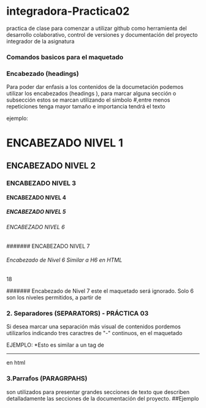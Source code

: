# integradora-Practica02
practica de clase para comenzar a utilizar github como herramienta del desarrollo colaborativo, control de versiones y documentación del proyecto integrador de la asignatura 
### Comandos basicos para el maquetado

### Encabezado (headings)
Para poder dar enfasis a los contenidos de la documetación podemos utilizar los encabezados (headings ), para marcar alguna sección o subsección estos se marcan utilizando el simbolo #,entre menos repeticiones tenga mayor tamaño e importancia tendrá el texto 

ejemplo:
# ENCABEZADO NIVEL 1
## ENCABEZADO NIVEL 2
### ENCABEZADO NIVEL 3
#### ENCABEZADO NIVEL 4
##### ENCABEZADO NIVEL 5
###### ENCABEZADO NIVEL 6
####### ENCABEZADO NIVEL 7

###### Encabezado de Nivel 6 Similar a H6 en HTML

18

####### Encabezado de Nivel 7 este el maquetado será ignorado. Solo 6 son los niveles permitidos, a partir de

### 2. Separadores (SEPARATORS) - PRÁCTICA 03

Si desea marcar una separación más visual de contenidos pordemos utilizarlos indicando tres caractres de "-" continuos, en el maquetado

EJEMPLO:
*Esto es similar a un tag de <Hr> en html 

### 3.Parrafos (PARAGRPAHS)
son utilizados para presentar grandes secciones de texto que describen detalladamente las secciones de la documentación del proyecto.
##Ejemplo
